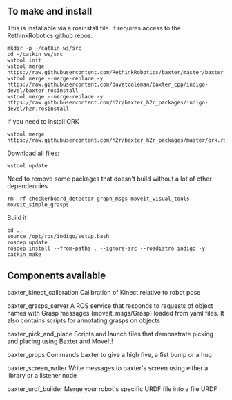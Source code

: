 To make and install
-------------------

This is installable via a rosinstall file. It requires access to the RethinkRobotics github repos.
```
mkdir -p ~/catkin_ws/src
cd ~/catkin_ws/src
wstool init .
wstool merge https://raw.githubusercontent.com/RethinkRobotics/baxter/master/baxter_sdk.rosinstall
wstool merge --merge-replace -y https://raw.githubusercontent.com/davetcoleman/baxter_cpp/indigo-devel/baxter.rosinstall
wstool merge --merge-replace -y https://raw.githubusercontent.com/h2r/baxter_h2r_packages/indigo-devel/h2r.rosinstall
```
If you need to install ORK
```
wstool merge https://raw.githubusercontent.com/h2r/baxter_h2r_packages/master/ork.rosinstall
```

Download all files:
```
wstool update
```

Need to remove some packages that doesn't build without a lot of other dependencies
```
rm -rf checkerboard_detector graph_msgs moveit_visual_tools moveit_simple_grasps
```

Build it
```
cd .. 
source /opt/ros/indigo/setup.bash
rosdep update
rosdep install --from-paths . --ignore-src --rosdistro indigo -y
catkin_make
```


Components available
-----------------------

baxter_kinect_calibration
Calibration of Kinect relative to robot pose

baxter_grasps_server
A ROS service that responds to requests of object names with Grasp messages (moveit_msgs/Grasp) loaded from yaml files. It also contains scripts for annotating grasps on objects

baxter_pick_and_place
Scripts and launch files that demonstrate picking and placing using Baxter and MoveIt!

baxter_props
Commands baxter to give a high five, a fist bump or a hug

baxter_screen_writer
Write messages to baxter's screen using either a library or a listener node

baxter_urdf_builder
Merge your robot's specific URDF file into a file URDF
